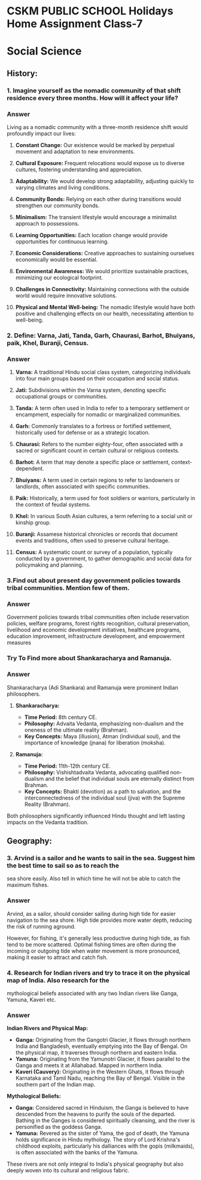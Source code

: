 

# CSKM PUBLIC SCHOOL Holidays Home Assignment Class-7
# Social Science

## History:


### 1. Imagine yourself as the nomadic community of that shift residence every three months. How will it affect your life?

### Answer
Living as a nomadic community with a three-month residence shift would profoundly impact our lives:

1. **Constant Change:** Our existence would be marked by perpetual movement and adaptation to new environments.

2. **Cultural Exposure:** Frequent relocations would expose us to diverse cultures, fostering understanding and appreciation.

3. **Adaptability:** We would develop strong adaptability, adjusting quickly to varying climates and living conditions.

4. **Community Bonds:** Relying on each other during transitions would strengthen our community bonds.

5. **Minimalism:** The transient lifestyle would encourage a minimalist approach to possessions.

6. **Learning Opportunities:** Each location change would provide opportunities for continuous learning.

7. **Economic Considerations:** Creative approaches to sustaining ourselves economically would be essential.

8. **Environmental Awareness:** We would prioritize sustainable practices, minimizing our ecological footprint.

9. **Challenges in Connectivity:** Maintaining connections with the outside world would require innovative solutions.

10. **Physical and Mental Well-being:** The nomadic lifestyle would have both positive and challenging effects on our health, necessitating attention to well-being.

### 2. Define: Varna, Jati, Tanda, Garh, Chaurasi, Barhot, Bhuiyans, paik, Khel, Buranji, Census.
### Answer
1. **Varna:** A traditional Hindu social class system, categorizing individuals into four main groups based on their occupation and social status.

2. **Jati:** Subdivisions within the Varna system, denoting specific occupational groups or communities.

3. **Tanda:** A term often used in India to refer to a temporary settlement or encampment, especially for nomadic or marginalized communities.

4. **Garh:** Commonly translates to a fortress or fortified settlement, historically used for defense or as a strategic location.

5. **Chaurasi:** Refers to the number eighty-four, often associated with a sacred or significant count in certain cultural or religious contexts.

6. **Barhot:** A term that may denote a specific place or settlement, context-dependent.

7. **Bhuiyans:** A term used in certain regions to refer to landowners or landlords, often associated with specific communities.

8. **Paik:** Historically, a term used for foot soldiers or warriors, particularly in the context of feudal systems.

9. **Khel:** In various South Asian cultures, a term referring to a social unit or kinship group.

10. **Buranji:** Assamese historical chronicles or records that document events and traditions, often used to preserve cultural heritage.

11. **Census:** A systematic count or survey of a population, typically conducted by a government, to gather demographic and social data for policymaking and planning.
### 3.Find out about present day government policies towards tribal communities. Mention few of them.
### Answer

Government policies towards tribal communities often include reservation policies, welfare programs, forest rights recognition, cultural preservation, livelihood and economic development initiatives, healthcare programs, education improvement, infrastructure development, and empowerment measures

### Try To Find more about Shankaracharya and Ramanuja.
### Answer
Shankaracharya (Adi Shankara) and Ramanuja were prominent Indian philosophers.

1. **Shankaracharya:**
   - **Time Period:** 8th century CE.
   - **Philosophy:** Advaita Vedanta, emphasizing non-dualism and the oneness of the ultimate reality (Brahman).
   - **Key Concepts:** Maya (illusion), Atman (individual soul), and the importance of knowledge (jnana) for liberation (moksha).

2. **Ramanuja:**
   - **Time Period:** 11th-12th century CE.
   - **Philosophy:** Vishishtadvaita Vedanta, advocating qualified non-dualism and the belief that individual souls are eternally distinct from Brahman.
   - **Key Concepts:** Bhakti (devotion) as a path to salvation, and the interconnectedness of the individual soul (jiva) with the Supreme Reality (Brahman).

Both philosophers significantly influenced Hindu thought and left lasting impacts on the Vedanta tradition.

## Geography:
### 3. Arvind is a sailor and he wants to sail in the sea. Suggest him the best time to sail so as to reach the
sea shore easily. Also tell in which time he will not be able to catch the maximum fishes. 
### Answer
Arvind, as a sailor, should consider sailing during high tide for easier navigation to the sea shore. High tide provides more water depth, reducing the risk of running aground. 

However, for fishing, it's generally less productive during high tide, as fish tend to be more scattered. Optimal fishing times are often during the incoming or outgoing tide when water movement is more pronounced, making it easier to attract and catch fish.
### 4. Research for Indian rivers and try to trace it on the physical map of India. Also research for the
mythological beliefs associated with any two Indian rivers like Ganga, Yamuna, Kaveri etc.
### Answer
**Indian Rivers and Physical Map:**
   - **Ganga:** Originating from the Gangotri Glacier, it flows through northern India and Bangladesh, eventually emptying into the Bay of Bengal. On the physical map, it traverses through northern and eastern India.
   - **Yamuna:** Originating from the Yamunotri Glacier, it flows parallel to the Ganga and meets it at Allahabad. Mapped in northern India.
   - **Kaveri (Cauvery):** Originating in the Western Ghats, it flows through Karnataka and Tamil Nadu, reaching the Bay of Bengal. Visible in the southern part of the Indian map.

**Mythological Beliefs:**
   - **Ganga:** Considered sacred in Hinduism, the Ganga is believed to have descended from the heavens to purify the souls of the departed. Bathing in the Ganges is considered spiritually cleansing, and the river is personified as the goddess Ganga.
   - **Yamuna:** Revered as the sister of Yama, the god of death, the Yamuna holds significance in Hindu mythology. The story of Lord Krishna's childhood exploits, particularly his dalliances with the gopis (milkmaids), is often associated with the banks of the Yamuna.

These rivers are not only integral to India's physical geography but also deeply woven into its cultural and religious fabric.
 
